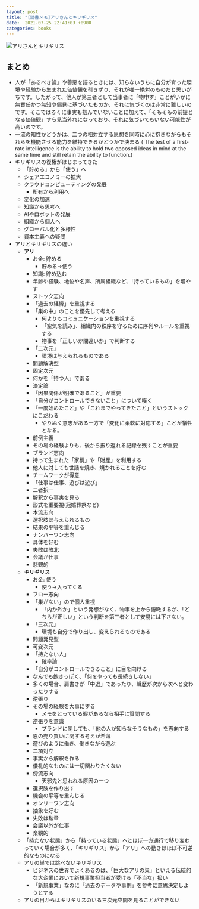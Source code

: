```yaml
---
layout: post
title: "[読書メモ]アリさんとキリギリス"
date:  2021-07-25 22:41:03 +0900
categories: books
---
```


 ![アリさんとキリギリス](https://user-images.githubusercontent.com/32898418/126902190-b7a0852c-b527-43ec-8fe2-fd5a9a3e87a3.png)



## まとめ

- 人が「あるべき論」や善悪を語るときには、知らないうちに自分が育った環境や経験から生まれた価値観を引きずり、それが唯一絶対のものだと思いがちです。したがって、他人が第三者として当事者に「物申す」ことがいかに無責任かつ無知や偏見に基づいたものか、それに気づくのは非常に難しいのです。そこではろくに事実も掴んでいないことに加えて、「そもそもの前提となる価値観」すら見当外れになっており、それに気づいてもいない可能性が高いのです。
- 一流の知性かどうかは、二つの相対立する思想を同時に心に抱きながらもそれらを機能させる能力を維持できるかどうかで決まる ( The test of a first-rate intelligence is the ability to hold two opposed ideas in mind at the same time and still retain the ability to function.)
- キリギリスの復権がはじまってきた
    - 「貯める」から「使う」へ
    - シェアエコノミーの拡大
    - クラウドコンピューティングの発展
        - 所有から利用へ
    - 変化の加速
    - 知識から思考へ
    - AIやロボットの発展
    - 組織から個人へ
    - グローバル化と多様性
    - 資本主義への疑問
- アリとキリギリスの違い
    - **アリ**
        - お金: 貯める
            - 貯める→使う
        - 知識: 貯め込む
        - 年齢や経験、地位や名声、所属組織など、「持っているもの」を増やす
        - ストック志向
        - 「過去の経緯」を重視する
        - 「巣の中」のことを優先して考える
            - 何よりもコミュニケーションを重視する
            - 「空気を読み」、組織内の秩序を守るために序列やルールを重視する
            - 物事を「正しいか間違いか」で判断する
        - 「二次元」
            - 環境は与えられるものである
        - 問題解決型
        - 固定次元
        - 何かを「持つ人」である
        - 決定論
        - 「因果関係が明確であること」が重要
        - 「自分がコントロールできないこと」について嘆く
        - 「一度始めたこと」や「これまでやってきたこと」というストックにこだわる
            - やりぬく意志がある一方で「変化に柔軟に対応する」ことが犠牲となる。
        - 前例主義
        - その場の経験よりも、後から振り返れる記録を残すことが重要
        - ブランド志向
        - 持って生まれた「家柄」や「財産」を利用する
        - 他人に対しても世話を焼き、焼かれることを好む
        - チームワークが得意
        - 「仕事は仕事、遊びは遊び」
        - 二者択一
        - 解釈から事実を見る
        - 形式を重要視(冠婚葬祭など)
        - 本流志向
        - 選択肢は与えられるもの
        - 結果の平等を重んじる
        - ナンバーワン志向
        - 具体を好む
        - 失敗は敗北
        - 会議が仕事
        - 悲観的
    - **キリギリス**
        - お金: 使う
            - 使う→入ってくる
        - フロー志向
        - 「巣がない」ので個人重視
            - 「内か外か」という発想がなく、物事を上から俯瞰するが、「どちらが正しい」という判断を第三者として安易には下さない。
        - 「三次元」
            - 環境も自分で作り出し、変えられるものである
        - 問題発見型
        - 可変次元
        - 「持たない人」
            - 確率論
        - 「自分がコントロールできること」に目を向ける
        - なんでも飽きっぽく、「何をやっても長続きしない」
        - 多くの場合、肩書きが「中退」であったり、職歴が次から次へと変わったりする
        - 逆張り
        - その場の経験を大事にする
            - メモをとっている暇があるなら相手に質問する
        - 逆張りを意識
            - ブランドに関しても、「他の人が知らなそうなもの」を志向する
        - 恩の売り買いに関する考えが希薄
        - 遊びのように働き、働きながら遊ぶ
        - 二項対立
        - 事実から解釈を作る
        - 儀礼的なものには一切関わりたくない
        - 傍流志向
            - 天邪鬼と思われる原因の一つ
        - 選択肢を作り出す
        - 機会の平等を重んじる
        - オンリーワン志向
        - 抽象を好む
        - 失敗は勲章
        - 会議以外が仕事
        - 楽観的
  - 「持たない状態」から「持っている状態」へとほぼ一方通行で移り変わっていく場合が多く、「キリギリス」から「アリ」への動きはほぼ不可逆的なものになる
  - アリの巣では跳べないキリギリス
      - ビジネスの世界でよくあるのは、「巨大なアリの巣」といえる伝統的な大企業において新規事業担当者が受ける「不当な」扱い
      - 「新規事業」なのに「過去のデータや事例」を参考に意思決定しようとする
  - アリの目からはキリギリスのいる三次元空間を見ることができない
